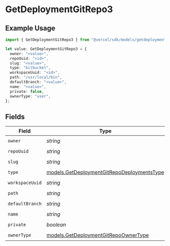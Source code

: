 # GetDeploymentGitRepo3

## Example Usage

```typescript
import { GetDeploymentGitRepo3 } from "@vercel/sdk/models/getdeploymentop.js";

let value: GetDeploymentGitRepo3 = {
  owner: "<value>",
  repoUuid: "<id>",
  slug: "<value>",
  type: "bitbucket",
  workspaceUuid: "<id>",
  path: "/usr/local/bin",
  defaultBranch: "<value>",
  name: "<value>",
  private: false,
  ownerType: "user",
};
```

## Fields

| Field                                                                                          | Type                                                                                           | Required                                                                                       | Description                                                                                    |
| ---------------------------------------------------------------------------------------------- | ---------------------------------------------------------------------------------------------- | ---------------------------------------------------------------------------------------------- | ---------------------------------------------------------------------------------------------- |
| `owner`                                                                                        | *string*                                                                                       | :heavy_check_mark:                                                                             | N/A                                                                                            |
| `repoUuid`                                                                                     | *string*                                                                                       | :heavy_check_mark:                                                                             | N/A                                                                                            |
| `slug`                                                                                         | *string*                                                                                       | :heavy_check_mark:                                                                             | N/A                                                                                            |
| `type`                                                                                         | [models.GetDeploymentGitRepoDeploymentsType](../models/getdeploymentgitrepodeploymentstype.md) | :heavy_check_mark:                                                                             | N/A                                                                                            |
| `workspaceUuid`                                                                                | *string*                                                                                       | :heavy_check_mark:                                                                             | N/A                                                                                            |
| `path`                                                                                         | *string*                                                                                       | :heavy_check_mark:                                                                             | N/A                                                                                            |
| `defaultBranch`                                                                                | *string*                                                                                       | :heavy_check_mark:                                                                             | N/A                                                                                            |
| `name`                                                                                         | *string*                                                                                       | :heavy_check_mark:                                                                             | N/A                                                                                            |
| `private`                                                                                      | *boolean*                                                                                      | :heavy_check_mark:                                                                             | N/A                                                                                            |
| `ownerType`                                                                                    | [models.GetDeploymentGitRepoOwnerType](../models/getdeploymentgitrepoownertype.md)             | :heavy_check_mark:                                                                             | N/A                                                                                            |